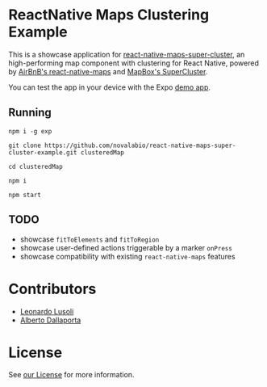# ReactNative Maps Clustering Example

This is a showcase application for [react-native-maps-super-cluster](https://github.com/novalabio/react-native-maps-super-cluster), an high-performing map component with clustering for React Native, powered by [AirBnB's react-native-maps](https://github.com/airbnb/react-native-maps) and [MapBox's SuperCluster](https://github.com/mapbox/supercluster).

You can test the app in your device with the Expo [demo app](https://exp.host/@razor7/novalabreactnativemapsclusteringexample).

## Running

```
npm i -g exp

git clone https://github.com/novalabio/react-native-maps-super-cluster-example.git clusteredMap

cd clusteredMap

npm i

npm start
```

## TODO

* showcase `fitToElements` and `fitToRegion`
* showcase user-defined actions triggerable by a marker `onPress`
* showcase compatibility with existing `react-native-maps` features

# Contributors

* [Leonardo Lusoli](https://github.com/leolusoli)
* [Alberto Dallaporta](https://github.com/39otrebla)

# License
See [our License](https://github.com/novalabio/react-native-maps-super-cluster-example/blob/master/LICENSE) for more information.
